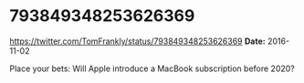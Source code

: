 # 793849348253626369
https://twitter.com/TomFrankly/status/793849348253626369
**Date:** 2016-11-02

Place your bets: Will Apple introduce a MacBook subscription before 2020?
